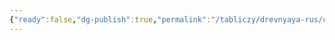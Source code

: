 ```yaml
---
{"ready":false,"dg-publish":true,"permalink":"/tabliczy/drevnyaya-rus/czerkov-sv-georgiya/","dgPassFrontmatter":true}
---
```



